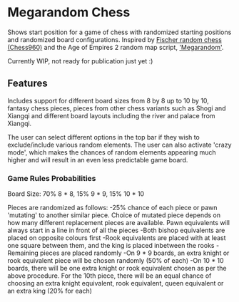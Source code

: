 # Megarandom Chess
Shows start position for a game of chess with randomized starting positions and randomized board configurations. Inspired by [Fischer random chess (Chess960)](https://en.wikipedia.org/wiki/Fischer_random_chess) and the Age of Empires 2 random map script, ['Megarandom'](https://ageofempires.fandom.com/wiki/MegaRandom). 

Currently WIP, not ready for publication just yet :)

## Features

Includes support for different board sizes from 8 by 8 up to 10 by 10, fantasy chess pieces, pieces from other chess variants such as Shogi and Xiangqi and different board layouts including the river and palace from Xiangqi.

The user can select different options in the top bar if they wish to exclude/include various random elements. The user can also activate 'crazy mode', which makes the chances of random elements appearing much higher and will result in an even less predictable game board.  

### Game Rules Probabilities

Board Size: 70% 8 * 8, 15% 9 * 9, 15% 10 * 10

Pieces are randomized as follows:
-25% chance of each piece or pawn 'mutating' to another similar piece. Choice of mutated piece depends on how many different replacement pieces are available. Pawn equivalents will always start in a line in front of all the pieces
-Both bishop equivalents are placed on opposite colours first
-Rook equivalents are placed with at least one square between them, and the king is placed inbetween the rooks
-Remaining pieces are placed randomly
-On 9 * 9 boards, an extra knight or rook equivalent piece will be chosen randomly (50% of each)
-On 10 * 10 boards, there will be one extra knight or rook equivalent chosen as per the above procedure. For the 10th piece, there will be an equal chance of choosing an extra knight equivalent, rook equivalent, queen equivalent or an extra king (20% for each)
